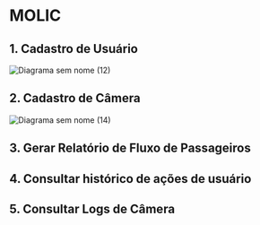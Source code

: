 # MOLIC

## 1. Cadastro de Usuário
![Diagrama sem nome (12)](https://github.com/user-attachments/assets/0707feae-9dbd-44c7-b90b-1924c912f2b7)
## 2. Cadastro de Câmera
![Diagrama sem nome (14)](https://github.com/user-attachments/assets/2d279021-6598-48cb-a697-7caa1a260370)
## 3. Gerar Relatório de Fluxo de Passageiros
## 4. Consultar histórico de ações de usuário
## 5. Consultar Logs de Câmera

